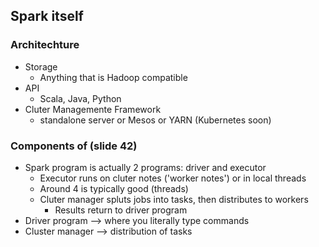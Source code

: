## Spark itself

### Architechture
* Storage
  * Anything that is Hadoop compatible
* API
  * Scala, Java, Python
* Cluter Managemente Framework
  * standalone server or Mesos or YARN (Kubernetes soon)

### Components of (slide 42)
* Spark program is actually 2 programs: driver and executor
  * Executor runs on cluter notes ('worker notes') or in local threads
  * Around 4 is typically good (threads)
  * Cluter manager spluts jobs into tasks, then distributes to workers
    * Results return to driver program
* Driver program --> where you literally type commands
* Cluster manager --> distribution of tasks
